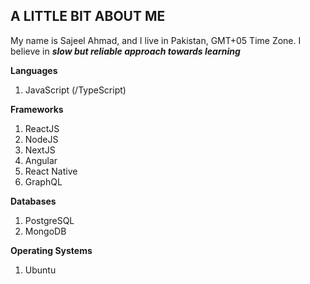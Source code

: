 ## A LITTLE BIT ABOUT ME
My name is Sajeel Ahmad, and I live in Pakistan, GMT+05 Time Zone. I believe in ***slow but reliable approach towards learning***

**Languages**
1. JavaScript (/TypeScript)

**Frameworks**
1. ReactJS
2. NodeJS
3. NextJS
4. Angular
5. React Native
6. GraphQL

**Databases**
1. PostgreSQL
2. MongoDB

**Operating Systems**
1. Ubuntu
